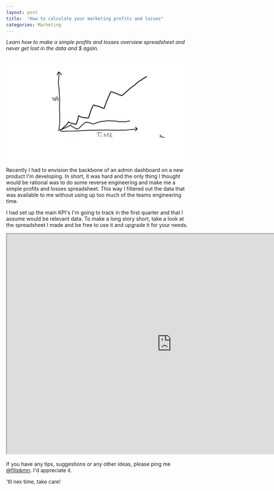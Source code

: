 ```yaml
---
layout: post
title:  "How to calculate your marketing profits and losses"
categories: Marketing
---
```

*Learn how to make a simple profits and losses overview spreadsheet and never get lost in the data and $ again.*

![Marketing P und L](https://github.com/FilipKmn/filipkmn.github.io/blob/master/assets/images/simple-p&l/p&l.png?raw=true)


Recently I had to envision the backbone of an admin dashboard on a new product I'm developing. In short, it was hard and the only thing I thought would be rational was to do some reverse engineering and make me a simple profits and losses spreadsheet. This way I filtered out the data that was available to me without using up too much of the teams engineering time.

I had set up the main KPI's I'm going to track in the first quarter and that I assume would be relevant data. To make a long story short, take a look at the spreadsheet I made and be free to use it and upgrade it for your needs.

<iframe src="https://docs.google.com/spreadsheets/d/1kkl4iQsA5U9zw3dfzwd4kR13yOXYEjXZBOwpWfuV4Pg/pubhtml?widget=true&amp;headers=false" width="900" height="600" ></iframe>

If you have any tips, suggestions or any other ideas, please ping me [@filipkmn](https://twitter.com/FilipKmn). I'd appreciate it.

'tll nex time, take care!
